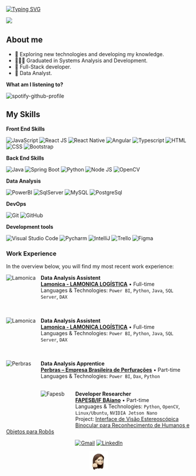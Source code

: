 [![Typing SVG](https://readme-typing-svg.herokuapp.com/?color=c91100f&size=35&center=true&vCenter=true&width=1000&lines=Welcome!!+I+Hope+you+like+it+%3A%29)](https://git.io/typing-svg)

<img src="https://media.tenor.com/8tgG_KyJqqwAAAAi/happy-happy-happy-happy.gif" width="50" /> 

## About me
- 🚀 Exploring new technologies and developing my knowledge.
- 👩🏻‍🎓 Graduated in Systems Analysis and Development.
- 🌱 Full-Stack developer.
- 🧐 Data Analyst.

**What am I listening to?**

![spotify-github-profile](https://spotify-github-profile.kittinanx.com/api/view?uid=6p3x0gaaidm86aiu9fjd18ail&cover_image=true&theme=natemoo-re&show_offline=false&background_color=121212&interchange=false&bar_color=001eff&bar_color_cover=true)

## My Skills

**Front End Skills**

![JavaScript](https://img.shields.io/badge/-JavaScript-333333?style=flat&logo=javascript)
![React JS](https://img.shields.io/badge/-React-333333?style=flat&logo=react)
![React Native](https://img.shields.io/badge/-React%20Native-333333?style=flat&logo=react)
![Angular](https://img.shields.io/badge/-Angular-333333?style=flat&logo=angular)
![Typescript](https://img.shields.io/badge/-Typescript-333333?style=flat&logo=Typescript)
![HTML](https://img.shields.io/badge/-HTML-333333?style=flat&logo=HTML5)
![CSS](https://img.shields.io/badge/-CSS-333333?style=flat&logo=CSS3)
![Bootstrap](https://img.shields.io/badge/-Bootstrap-333333?style=flat&logo=Bootstrap)

**Back End Skills**

![Java](https://img.shields.io/badge/-java-333333?style=flat&logo=Java)
![Spring Boot](https://img.shields.io/badge/-SpringBoot-333333?style=flat&logo=spring)
![Python](https://img.shields.io/badge/-Python-333333?style=flat&logo=python)
![Node JS](https://img.shields.io/badge/-Node%20Js-333333?style=flat&logo=nodedotjs)
![OpenCV](https://img.shields.io/badge/-OpenCV-333333?style=flat&logo=opencv)

**Data Analysis**

![PowerBI](https://img.shields.io/badge/-Power%20BI-333333?style=flat&logo=PowerBI)
![SqlServer](https://img.shields.io/badge/-SQL%20Server-333333?style=flat&logo=sql)
![MySQL](https://img.shields.io/badge/-MySQL-333333?style=flat&logo=mysql)
![PostgreSql](https://img.shields.io/badge/-PostgreSql-333333?style=flat&logo=postgresql)

**DevOps**

![Git](https://img.shields.io/badge/-Git-333333?style=flat&logo=git)
![GitHub](https://img.shields.io/badge/-GitHub-333333?style=flat&logo=github)

**Development tools**

![Visual Studio Code](https://img.shields.io/badge/-Visual%20Studio%20Code-333333?style=flat&logo=visual-studio-code&logoColor=007ACC)
![Pycharm](https://img.shields.io/badge/-Pycharm-333333?style=flat&logo=pycharm)
![IntelliJ](https://img.shields.io/badge/-IntelliJ-333333?style=flat&logo=eclipse-ide&logo=intellijidea)
![Trello](https://img.shields.io/badge/-Trello-333333?style=flat&logo=trello&logoColor=007ACC)
![Figma](https://img.shields.io/badge/-Figma-333333?style=flat&logo=figma&logoColor=007ACC)

### Work Experience

In the overview below, you will find my most recent work experience:

[<img align="left" height="94px" width="94px" alt="Lamonica" src="https://logo.fretebras.com.br/1373689812/jtd-transportes-feira-de-santana-ba-ramo-transportadora-atividade-geral_g.jpg"/>](https://grupolamonica.com.br/)

**Data Analysis Assistent** \
[**Lamonica - LAMONICA LOGÍSTICA**](https://grupolamonica.com.br/) • Full-time \
Languages & Technologies: `Power BI`, `Python`, `Java`, `SQL Server`, `DAX` \
<br/>
<br/>

[<img align="left" height="94px" width="94px" alt="Lamonica" src="https://grupolamonica.com.br/wp-content/uploads/2021/07/cropped-cropped-LOGO-LAMONICA-TRANSP-300x300.png"/>](https://grupolamonica.com.br/)

**Data Analysis Assistent** \
[**Lamonica - LAMONICA LOGÍSTICA**](https://grupolamonica.com.br/) • Full-time \
Languages & Technologies: `Power BI`, `Python`, `Java`, `SQL Server`, `DAX` \
<br/>
<br/>

[<img align="left" height="94px" width="94px" alt="Perbras" src="https://yt3.googleusercontent.com/ytc/AIdro_laBgmuFgDT8ojJ8ab-1qjqdtHMYMNFk8gl1aN0uyiRSA=s900-c-k-c0x00ffffff-no-rj"/>](https://www.google.com/url?sa=t&rct=j&q=&esrc=s&source=web&cd=&cad=rja&uact=8&ved=2ahUKEwjlncz7k8qIAxWGqpUCHVR_KDgQFnoECBwQAQ&url=https%3A%2F%2Fperbras.com.br%2F&usg=AOvVaw1YYaUQ9k4Hn4GNX4c0PbaX&opi=89978449)

**Data Analysis Apprentice** \
[**Perbras – Empresa Brasileira de Perfurações**](https://www.google.com/url?sa=t&rct=j&q=&esrc=s&source=web&cd=&cad=rja&uact=8&ved=2ahUKEwjlncz7k8qIAxWGqpUCHVR_KDgQFnoECBwQAQ&url=https%3A%2F%2Fperbras.com.br%2F&usg=AOvVaw1YYaUQ9k4Hn4GNX4c0PbaX&opi=89978449) • Part-time \
Languages & Technologies: `Power BI`, `Dax`, `Python`\
<br/>

[<img align="left" height="94px" width="94px" alt="Fapesb" src="https://encrypted-tbn0.gstatic.com/images?q=tbn:ANd9GcRC_6eGOTv9AVYdd1YejndwU3rZ6HczltV00Q&s"/>](https://www.google.com/url?sa=t&rct=j&q=&esrc=s&source=web&cd=&cad=rja&uact=8&ved=2ahUKEwiFkIzekcqIAxVWrJUCHUrDE5AQFnoECBgQAQ&url=https%3A%2F%2Fwww.fapesb.ba.gov.br%2F&usg=AOvVaw0wCz5-Y-w0D8FhBrkE_AN5&opi=89978449)

**Developer Researcher** \
[**FAPESB/IF BAiano**](https://www.google.com/url?sa=t&rct=j&q=&esrc=s&source=web&cd=&cad=rja&uact=8&ved=2ahUKEwiFkIzekcqIAxVWrJUCHUrDE5AQFnoECBgQAQ&url=https%3A%2F%2Fwww.fapesb.ba.gov.br%2F&usg=AOvVaw0wCz5-Y-w0D8FhBrkE_AN5&opi=89978449) • Part-time \
Languages & Technologies: `Python`, `OpenCV`, `Linux/Ubuntu`, `NVIDIA Jetson Nano`\
Project: [Interface de Visão Estereoscópica Binocular para Reconhecimento de Humanos e Objetos para Robôs](https://docs.google.com/document/d/12Tl71IPQWlvJHR8sy4wRUQWaGUAqsX01VTP6Cj0_ABg/edit?usp=sharing)
<br/>
<p align="left">
  <p align="center">
	<a href="mailto:by.cmlla0107@gmail.com"><img img src="https://img.shields.io/badge/gmail-%23EA4335.svg?style=plastic&logo=gmail&logoColor=white" alt="Gmail"/></a>
	<a href="https://www.linkedin.com/in/camila-de-aguiar-ti1808/"><img src="https://img.shields.io/badge/linkedin-%230A66C2.svg?style=plastic&logo=linkedin&logoColor=white" alt="LinkedIn"/></a>
</p>

  <div align="center">
<img src="https://github.com/bycmlla/bycmlla/blob/main/assets/eu.gif" width="50" /> 
    
</div>

